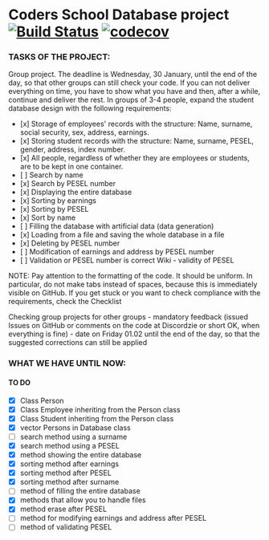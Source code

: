 # Coders School Database project [![Build Status](https://travis-ci.com/OriaTori/CS_Database.svg?branch=master)](https://travis-ci.com/OriaTori/CS_Database) [![codecov](https://codecov.io/gh/OriaTori/CS_Database/branch/master/graph/badge.svg)](https://codecov.io/gh/OriaTori/CS_Database)


### TASKS OF THE PROJECT:

Group project. The deadline is Wednesday, 30 January, until the end of the day, so that other groups can still check your code. If you can not deliver everything on time, you have to show what you have and then, after a while, continue and deliver the rest. In groups of 3-4 people, expand the student database design with the following requirements:

-    [x] Storage of employees' records with the structure: Name, surname, social security, sex, address, earnings.
-    [x] Storing student records with the structure: Name, surname, PESEL, gender, address, index number.
-    [x] All people, regardless of whether they are employees or students, are to be kept in one container.
-    [ ] Search by name
-    [x] Search by PESEL number
-    [x] Displaying the entire database
-    [x] Sorting by earnings
-    [x] Sorting by PESEL
-    [x] Sort by name
-    [ ] Filling the database with artificial data (data generation)
-    [x] Loading from a file and saving the whole database in a file
-    [x] Deleting by PESEL number
-    [ ] Modification of earnings and address by PESEL number
-    [ ] Validation or PESEL number is correct Wiki - validity of PESEL

NOTE: Pay attention to the formatting of the code. It should be uniform. In particular, do not make tabs instead of spaces, because this is immediately visible on GitHub. If you get stuck or you want to check compliance with the requirements, check the Checklist

Checking group projects for other groups - mandatory feedback (issued Issues on GitHub or comments on the code at Discordzie or short OK, when everything is fine) - date on Friday 01.02 until the end of the day, so that the suggested corrections can still be applied

### WHAT WE HAVE UNTIL NOW:
#### TO DO

 -   [x] Class Person
 -   [x] Class Employee inheriting from the Person class
 -   [x] Class Student inheriting from the Person class 
 -   [x] vector Persons in Database class 
 -   [ ] search method using a surname 
 -   [x] search method using a PESEL
 -   [x] method showing the entire database
 -   [x] sorting method after earnings
 -   [x] sorting method after PESEL 
 -   [x] sorting method after surname 
 -   [ ] method of filling the entire database
 -   [x] methods that allow you to handle files
 -   [x] method erase after PESEL 
 -   [ ] method for modifying earnings and address after PESEL
 -   [ ] method of validating PESEL 
